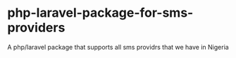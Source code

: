 # php-laravel-package-for-sms-providers
A php/laravel package that supports all sms providrs that we have in Nigeria
